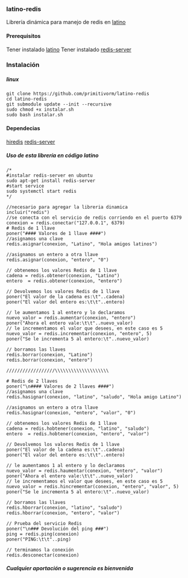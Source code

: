 ### latino-redis
Librería dinámica para manejo de redis en [latino](https://github.com/primitivorm/latino)

#### Prerequisitos
Tener instalado [latino](https://github.com/primitivorm/latino)
Tener instalado [redis-server](http://packages.ubuntu.com/search?keywords=redis-server)

### Instalación
##### linux
```
git clone https://github.com/primitivorm/latino-redis
cd latino-redis
git submodule update --init --recursive
sudo chmod +x instalar.sh
sudo bash instalar.sh
```

#### Dependecias
[hiredis](https://github.com/redis/hiredis)
[redis-server](http://packages.ubuntu.com/search?keywords=redis-server)

##### Uso de esta librería en código latino
```
/*
#instalar redis-server en ubuntu
sudo apt-get install redis-server
#start service
sudo systemctl start redis
*/

//necesario para agregar la libreria dinamica
incluir("redis")
//se conecta con el servicio de redis corriendo en el puerto 6379
conexion = redis.conectar("127.0.0.1", 6379)
# Redis de 1 llave
poner("#### Valores de 1 llave ####")
//asignamos una clave
redis.asignar(conexion, "Latino", "Hola amigos latinos")

//asignamos un entero a otra llave
redis.asignar(conexion, "entero", "0")

// obtenemos los valores Redis de 1 llave
cadena = redis.obtener(conexion, "Latino")
entero  = redis.obtener(conexion, "entero")

// Devolvemos los valores Redis de 1 llave
poner("El valor de la cadena es:\t"..cadena)
poner("El valor del entero es:\t\t"..entero)

// le aumentamos 1 al entero y lo declaramos
nuevo_valor = redis.aumentar(conexion, "entero")
poner("Ahora el entero vale:\t\t"..nuevo_valor)
// le incrementamos el valor que desees, en este caso es 5
nuevo_valor = redis.incrementar(conexion, "entero", 5)
poner("Se le incrementa 5 al entero:\t"..nuevo_valor)

// borramos las llaves
redis.borrar(conexion, "Latino")
redis.borrar(conexion, "entero")

//////////////////\\\\\\\\\\\\\\\\\\\\

# Redis de 2 llaves
poner("\n#### Valores de 2 llaves ####")
//asignamos una clave
redis.hasignar(conexion, "latino", "saludo", "Hola amigo Latino")

//asignamos un entero a otra llave
redis.hasignar(conexion, "entero", "valor", "0")

// obtenemos los valores Redis de 1 llave
cadena = redis.hobtener(conexion, "latino", "saludo")
entero  = redis.hobtener(conexion, "entero", "valor")

// Devolvemos los valores Redis de 1 llave
poner("El valor de la cadena es:\t"..cadena)
poner("El valor del entero es:\t\t"..entero)

// le aumentamos 1 al entero y lo declaramos
nuevo_valor = redis.haumentar(conexion, "entero", "valor")
poner("Ahora el entero vale:\t\t"..nuevo_valor)
// le incrementamos el valor que desees, en este caso es 5
nuevo_valor = redis.hincrementar(conexion, "entero", "valor", 5)
poner("Se le incrementa 5 al entero:\t"..nuevo_valor)

// borramos las llaves
redis.hborrar(conexion, "latino", "saludo")
redis.hborrar(conexion, "entero", "valor")

// Prueba del servicio Redis
poner("\n### Devolución del ping ###")
ping = redis.ping(conexion)
poner("PING:\t\t"..ping)

// terminamos la conexión
redis.desconectar(conexion)
```

##### Cualquier aportación o sugerencia es bienvenida
